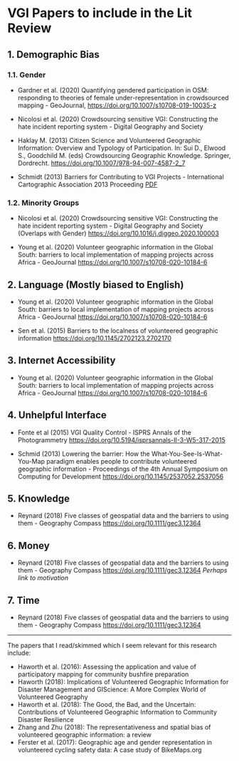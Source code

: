 # VGI Papers to include in the Lit Review

## 1. Demographic Bias
### 1.1. Gender
* Gardner et al. (2020) Quantifying gendered participation in OSM: responding to theories of female under-representation in crowdsourced mapping - GeoJournal, https://doi.org/10.1007/s10708-019-10035-z


* Nicolosi et al. (2020) Crowdsourcing sensitive VGI: Constructing the hate incident reporting system - Digital Geography and Society

* Haklay M. (2013) Citizen Science and Volunteered Geographic Information: Overview and Typology of Participation. In: Sui D., Elwood S., Goodchild M. (eds) Crowdsourcing Geographic Knowledge. Springer, Dordrecht. https://doi.org/10.1007/978-94-007-4587-2_7 

* Schmidt (2013) Barriers for Contributing to VGI Projects - International Cartographic Association 2013 Proceeding [PDF](https://icaci.org/files/documents/ICC_proceedings/ICC2013/_extendedAbstract/401_proceeding.pdf)


### 1.2. Minority Groups
* Nicolosi et al. (2020) Crowdsourcing sensitive VGI: Constructing the hate incident reporting system - Digital Geography and Society (Overlaps with Gender) https://doi.org/10.1016/j.diggeo.2020.100003

* Young et al. (2020) Volunteer geographic information in the Global South: barriers to local implementation of mapping projects across Africa - GeoJournal https://doi.org/10.1007/s10708-020-10184-6




## 2. Language (Mostly biased to English)
* Young et al. (2020) Volunteer geographic information in the Global South: barriers to local implementation of mapping projects across Africa - GeoJournal https://doi.org/10.1007/s10708-020-10184-6

* Sen et al. (2015) Barriers to the localness of volunteered geographic information https://doi.org/10.1145/2702123.2702170


## 3. Internet Accessibility
* Young et al. (2020) Volunteer geographic information in the Global South: barriers to local implementation of mapping projects across Africa - GeoJournal https://doi.org/10.1007/s10708-020-10184-6


## 4. Unhelpful Interface
* Fonte et al (2015) VGI Quality Control - ISPRS Annals of the Photogrammetry https://doi.org/10.5194/isprsannals-II-3-W5-317-2015

* Schmid (2013) Lowering the barrier: How the What-You-See-Is-What-You-Map paradigm enables people to contribute volunteered geographic information - Proceedings of the 4th Annual Symposium on Computing for Development https://doi.org/10.1145/2537052.2537056

## 5. Knowledge
* Reynard (2018) Five classes of geospatial data and the barriers to using them - Geography Compass https://doi.org/10.1111/gec3.12364

## 6. Money
* Reynard (2018) Five classes of geospatial data and the barriers to using them - Geography Compass https://doi.org/10.1111/gec3.12364
*Perhaps link to motivation*

## 7. Time
* Reynard (2018) Five classes of geospatial data and the barriers to using them - Geography Compass https://doi.org/10.1111/gec3.12364

--------------------
The papers that I read/skimmed which I seem relevant for this research include:
* Haworth et al. (2016): Assessing the application and value of participatory mapping for community bushfire preparation
* Haworth (2018): Implications of Volunteered Geographic Information for Disaster Management and GIScience: A More Complex World of Volunteered Geography
* Haworth et al. (2018): The Good, the Bad, and the Uncertain: Contributions of Volunteered Geographic Information to Community Disaster Resilience
* Zhang and Zhu (2018): The representativeness and spatial bias of volunteered geographic information: a review
* Ferster et al. (2017): Geographic age and gender representation in volunteered cycling safety data: A case study of BikeMaps.org
